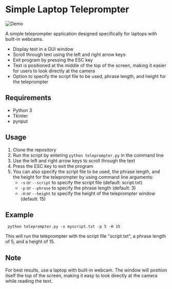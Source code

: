 <h1>Simple Laptop Teleprompter</h1>

![Demo](https://i.ibb.co/SwwKt82/Demo.png)

<p>A simple teleprompter application designed specifically for laptops with built-in webcams.</p>

  

<ul><li>Display text in a GUI window</li><li>Scroll through text using the left and right arrow keys</li><li>Exit program by pressing the ESC key</li><li>Text is positioned at the middle of the top of the screen, making it easier for users to look directly at the camera</li><li>Option to specify the script file to be used, phrase length, and height for the teleprompter</li></ul>

  

<h2>Requirements</h2>

  

<ul><li>Python 3</li><li>Tkinter</li><li>pynput</li></ul>

  

<h2>Usage</h2>

  

<ol><li>Clone the repository</li><li>Run the script by entering <code>python teleprompter.py</code> in the command line</li><li>Use the left and right arrow keys to scroll through the text</li><li>Press the ESC key to exit the program</li><li>You can also specify the script file to be used, the phrase length, and the height for the teleprompter by using command line arguments:<ul><li><code>-s</code> or <code>--script</code> to specify the script file (default: script.txt)</li><li><code>-p</code> or <code>--phrase</code> to specify the phrase length (default: 3)</li><li><code>-H</code> or <code>--height</code> to specify the height of the teleprompter window (default: 15)</li></ul></li></ol>

  

<h2>Example</h2>

  

<code> python teleprompter.py -s myscript.txt -p 5 -H 15 </code>

  

<p>This will run the teleprompter with the script file "script.txt", a phrase length of 5, and a height of 15.</p>

  

<h2>Note</h2>

  

<p>For best results, use a laptop with built-in webcam. The window will position itself the top of the screen, making it easy to look directly at the camera while reading the text.</p>

